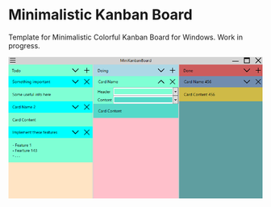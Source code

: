# Minimalistic Kanban Board
 
Template for Minimalistic Colorful Kanban Board for Windows. Work in progress.

![Representation image](MiniKanbanBoard/Resources/Images/app-representation.png) 
